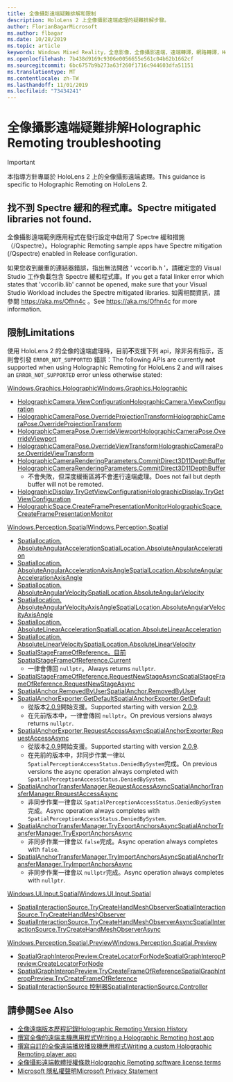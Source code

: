 ```yaml
---
title: 全像攝影遠端疑難排解和限制
description: HoloLens 2 上全像攝影遠端處理的疑難排解步驟。
author: FlorianBagarMicrosoft
ms.author: flbagar
ms.date: 10/28/2019
ms.topic: article
keywords: Windows Mixed Reality，全息影像，全像攝影遠端，遠端轉譯，網路轉譯，HoloLens，遠端全息影像，疑難排解，協助
ms.openlocfilehash: 7b438d9169c9306e0056655e561c04b62b1662cf
ms.sourcegitcommit: 6bc6757b9b273a63f260f1716c944603dfa51151
ms.translationtype: MT
ms.contentlocale: zh-TW
ms.lasthandoff: 11/01/2019
ms.locfileid: "73434241"
---
```

# <a name="holographic-remoting-troubleshooting"></a><span data-ttu-id="be093-104">全像攝影遠端疑難排解</span><span class="sxs-lookup"><span data-stu-id="be093-104">Holographic Remoting troubleshooting</span></span>

> [!IMPORTANT]
> <span data-ttu-id="be093-105">本指導方針專屬於 HoloLens 2 上的全像攝影遠端處理。</span><span class="sxs-lookup"><span data-stu-id="be093-105">This guidance is specific to Holographic Remoting on HoloLens 2.</span></span>

## <a name="spectre-mitigated-libraries-not-found"></a><span data-ttu-id="be093-106">找不到 Spectre 緩和的程式庫。</span><span class="sxs-lookup"><span data-stu-id="be093-106">Spectre mitigated libraries not found.</span></span>

<span data-ttu-id="be093-107">全像攝影遠端範例應用程式在發行設定中啟用了 Spectre 緩和措施（/Qspectre）。</span><span class="sxs-lookup"><span data-stu-id="be093-107">Holographic Remoting sample apps have Spectre mitigation (/Qspectre) enabled in Release configuration.</span></span>

<span data-ttu-id="be093-108">如果您收到嚴重的連結器錯誤，指出無法開啟 ' vccorlib.h '，請確定您的 Visual Studio 工作負載包含 Spectre 緩和程式庫。</span><span class="sxs-lookup"><span data-stu-id="be093-108">If you get a fatal linker error which states that 'vccorlib.lib' cannot be opened, make sure that your Visual Studio Workload includes the Spectre mitigated libraries.</span></span> <span data-ttu-id="be093-109">如需相關資訊，請參閱 https://aka.ms/Ofhn4c 。</span><span class="sxs-lookup"><span data-stu-id="be093-109">See https://aka.ms/Ofhn4c for more information.</span></span>

## <a name="limitations"></a><span data-ttu-id="be093-110">限制</span><span class="sxs-lookup"><span data-stu-id="be093-110">Limitations</span></span>

<span data-ttu-id="be093-111">使用 HoloLens 2 的全像的遠端處理時，目前**不**支援下列 api，除非另有指示，否則會引發 ```ERROR_NOT_SUPPORTED``` 錯誤：</span><span class="sxs-lookup"><span data-stu-id="be093-111">The following APIs are currently **not** supported when using Holographic Remoting for HoloLens 2 and will raises an ```ERROR_NOT_SUPPORTED``` error unless otherwise stated:</span></span>

[<span data-ttu-id="be093-112">Windows.Graphics.Holographic</span><span class="sxs-lookup"><span data-stu-id="be093-112">Windows.Graphics.Holographic</span></span>](https://docs.microsoft.com/uwp/api/windows.graphics.holographic)

* [<span data-ttu-id="be093-113">HolographicCamera.ViewConfiguration</span><span class="sxs-lookup"><span data-stu-id="be093-113">HolographicCamera.ViewConfiguration</span></span>](https://docs.microsoft.com/uwp/api/windows.graphics.holographic.holographiccamera.viewconfiguration)
* [<span data-ttu-id="be093-114">HolographicCameraPose.OverrideProjectionTransform</span><span class="sxs-lookup"><span data-stu-id="be093-114">HolographicCameraPose.OverrideProjectionTransform</span></span>](https://docs.microsoft.com/uwp/api/windows.graphics.holographic.holographiccamerapose.overrideprojectiontransform)
* [<span data-ttu-id="be093-115">HolographicCameraPose.OverrideViewport</span><span class="sxs-lookup"><span data-stu-id="be093-115">HolographicCameraPose.OverrideViewport</span></span>](https://docs.microsoft.com/uwp/api/windows.graphics.holographic.holographiccamerapose.overrideviewport)
* [<span data-ttu-id="be093-116">HolographicCameraPose.OverrideViewTransform</span><span class="sxs-lookup"><span data-stu-id="be093-116">HolographicCameraPose.OverrideViewTransform</span></span>](https://docs.microsoft.com/uwp/api/windows.graphics.holographic.holographiccamerapose.overrideviewtransform)
* [<span data-ttu-id="be093-117">HolographicCameraRenderingParameters.CommitDirect3D11DepthBuffer</span><span class="sxs-lookup"><span data-stu-id="be093-117">HolographicCameraRenderingParameters.CommitDirect3D11DepthBuffer</span></span>](https://docs.microsoft.com/uwp/api/windows.graphics.holographic.holographiccamerarenderingparameters.commitdirect3d11depthbuffer#Windows_Graphics_Holographic_HolographicCameraRenderingParameters_CommitDirect3D11DepthBuffer_Windows_Graphics_DirectX_Direct3D11_IDirect3DSurface_)
  - <span data-ttu-id="be093-118">不會失敗，但深度緩衝區將不會進行遠端處理。</span><span class="sxs-lookup"><span data-stu-id="be093-118">Does not fail but depth buffer will not be remoted.</span></span>
* [<span data-ttu-id="be093-119">HolographicDisplay.TryGetViewConfiguration</span><span class="sxs-lookup"><span data-stu-id="be093-119">HolographicDisplay.TryGetViewConfiguration</span></span>](https://docs.microsoft.com/uwp/api/windows.graphics.holographic.holographicdisplay.trygetviewconfiguration)
* [<span data-ttu-id="be093-120">HolographicSpace.CreateFramePresentationMonitor</span><span class="sxs-lookup"><span data-stu-id="be093-120">HolographicSpace.CreateFramePresentationMonitor</span></span>](https://docs.microsoft.com/uwp/api/windows.graphics.holographic.holographicspace.createframepresentationmonitor)

[<span data-ttu-id="be093-121">Windows.Perception.Spatial</span><span class="sxs-lookup"><span data-stu-id="be093-121">Windows.Perception.Spatial</span></span>](https://docs.microsoft.com/uwp/api/windows.perception.spatial)

* [<span data-ttu-id="be093-122">Spatiallocation. AbsoluteAngularAcceleration</span><span class="sxs-lookup"><span data-stu-id="be093-122">SpatialLocation.AbsoluteAngularAcceleration</span></span>](https://docs.microsoft.com/uwp/api/windows.perception.spatial.spatiallocation.absoluteangularacceleration)
* [<span data-ttu-id="be093-123">Spatiallocation. AbsoluteAngularAccelerationAxisAngle</span><span class="sxs-lookup"><span data-stu-id="be093-123">SpatialLocation.AbsoluteAngularAccelerationAxisAngle</span></span>](https://docs.microsoft.com/uwp/api/windows.perception.spatial.spatiallocation.absoluteangularaccelerationaxisangle)
* [<span data-ttu-id="be093-124">Spatiallocation. AbsoluteAngularVelocity</span><span class="sxs-lookup"><span data-stu-id="be093-124">SpatialLocation.AbsoluteAngularVelocity</span></span>](https://docs.microsoft.com/uwp/api/windows.perception.spatial.spatiallocation.absoluteangularvelocity)
* [<span data-ttu-id="be093-125">Spatiallocation. AbsoluteAngularVelocityAxisAngle</span><span class="sxs-lookup"><span data-stu-id="be093-125">SpatialLocation.AbsoluteAngularVelocityAxisAngle</span></span>](https://docs.microsoft.com/uwp/api/windows.perception.spatial.spatiallocation.absoluteangularvelocityaxisangle)
* [<span data-ttu-id="be093-126">Spatiallocation. AbsoluteLinearAcceleration</span><span class="sxs-lookup"><span data-stu-id="be093-126">SpatialLocation.AbsoluteLinearAcceleration</span></span>](https://docs.microsoft.com/uwp/api/windows.perception.spatial.spatiallocation.absolutelinearacceleration)
* [<span data-ttu-id="be093-127">Spatiallocation. AbsoluteLinearVelocity</span><span class="sxs-lookup"><span data-stu-id="be093-127">SpatialLocation.AbsoluteLinearVelocity</span></span>](https://docs.microsoft.com/uwp/api/windows.perception.spatial.spatiallocation.absolutelinearvelocity)
* [<span data-ttu-id="be093-128">SpatialStageFrameOfReference。目前</span><span class="sxs-lookup"><span data-stu-id="be093-128">SpatialStageFrameOfReference.Current</span></span>](https://docs.microsoft.com/uwp/api/windows.perception.spatial.spatialstageframeofreference.current)
  - <span data-ttu-id="be093-129">一律會傳回 ```nullptr```。</span><span class="sxs-lookup"><span data-stu-id="be093-129">Always returns ```nullptr```.</span></span>
* [<span data-ttu-id="be093-130">SpatialStageFrameOfReference.RequestNewStageAsync</span><span class="sxs-lookup"><span data-stu-id="be093-130">SpatialStageFrameOfReference.RequestNewStageAsync</span></span>](https://docs.microsoft.com/uwp/api/windows.perception.spatial.spatialstageframeofreference.requestnewstageasync)
* [<span data-ttu-id="be093-131">SpatialAnchor.RemovedByUser</span><span class="sxs-lookup"><span data-stu-id="be093-131">SpatialAnchor.RemovedByUser</span></span>](https://docs.microsoft.com/uwp/api/windows.perception.spatial.spatialanchor.removedbyuser)
* [<span data-ttu-id="be093-132">SpatialAnchorExporter.GetDefault</span><span class="sxs-lookup"><span data-stu-id="be093-132">SpatialAnchorExporter.GetDefault</span></span>](https://docs.microsoft.com/uwp/api/windows.perception.spatial.spatialanchorexporter.getdefault
)
  - <span data-ttu-id="be093-133">從版本[2.0.9](holographic-remoting-version-history.md#v2.0.9)開始支援。</span><span class="sxs-lookup"><span data-stu-id="be093-133">Supported starting with version [2.0.9](holographic-remoting-version-history.md#v2.0.9).</span></span> 
  - <span data-ttu-id="be093-134">在先前版本中，一律會傳回 ```nullptr```。</span><span class="sxs-lookup"><span data-stu-id="be093-134">On previous versions always returns ```nullptr```.</span></span> 
* [<span data-ttu-id="be093-135">SpatialAnchorExporter.RequestAccessAsync</span><span class="sxs-lookup"><span data-stu-id="be093-135">SpatialAnchorExporter.RequestAccessAsync</span></span>](https://docs.microsoft.com/uwp/api/windows.perception.spatial.spatialanchorexporter.requestaccessasync
)
  - <span data-ttu-id="be093-136">從版本[2.0.9](holographic-remoting-version-history.md#v2.0.9)開始支援。</span><span class="sxs-lookup"><span data-stu-id="be093-136">Supported starting with version [2.0.9](holographic-remoting-version-history.md#v2.0.9).</span></span> 
  - <span data-ttu-id="be093-137">在先前的版本中，非同步作業一律以 ```SpatialPerceptionAccessStatus.DeniedBySystem```完成。</span><span class="sxs-lookup"><span data-stu-id="be093-137">On previous versions the async operation always completed with ```SpatialPerceptionAccessStatus.DeniedBySystem```.</span></span>
* [<span data-ttu-id="be093-138">SpatialAnchorTransferManager.RequestAccessAsync</span><span class="sxs-lookup"><span data-stu-id="be093-138">SpatialAnchorTransferManager.RequestAccessAsync</span></span>](https://docs.microsoft.com/uwp/api/windows.perception.spatial.spatialanchortransfermanager.requestaccessasync#Windows_Perception_Spatial_SpatialAnchorTransferManager_RequestAccessAsync)
  - <span data-ttu-id="be093-139">非同步作業一律會以 ```SpatialPerceptionAccessStatus.DeniedBySystem```完成。</span><span class="sxs-lookup"><span data-stu-id="be093-139">Async operation always completes with ```SpatialPerceptionAccessStatus.DeniedBySystem```.</span></span>
* [<span data-ttu-id="be093-140">SpatialAnchorTransferManager.TryExportAnchorsAsync</span><span class="sxs-lookup"><span data-stu-id="be093-140">SpatialAnchorTransferManager.TryExportAnchorsAsync</span></span>](https://docs.microsoft.com/uwp/api/windows.perception.spatial.spatialanchortransfermanager.tryexportanchorsasync#Windows_Perception_Spatial_SpatialAnchorTransferManager_TryExportAnchorsAsync_Windows_Foundation_Collections_IIterable_Windows_Foundation_Collections_IKeyValuePair_System_String_Windows_Perception_Spatial_SpatialAnchor___Windows_Storage_Streams_IOutputStream_)
  - <span data-ttu-id="be093-141">非同步作業一律會以 ```false```完成。</span><span class="sxs-lookup"><span data-stu-id="be093-141">Async operation always completes with ```false```.</span></span>
* [<span data-ttu-id="be093-142">SpatialAnchorTransferManager.TryImportAnchorsAsync</span><span class="sxs-lookup"><span data-stu-id="be093-142">SpatialAnchorTransferManager.TryImportAnchorsAsync</span></span>](https://docs.microsoft.com/uwp/api/windows.perception.spatial.spatialanchortransfermanager.tryimportanchorsasync
)
  - <span data-ttu-id="be093-143">非同步作業一律會以 ```nullptr```完成。</span><span class="sxs-lookup"><span data-stu-id="be093-143">Async operation always completes with ```nullptr```.</span></span>

[<span data-ttu-id="be093-144">Windows.UI.Input.Spatial</span><span class="sxs-lookup"><span data-stu-id="be093-144">Windows.UI.Input.Spatial</span></span>](https://docs.microsoft.com/uwp/api/windows.ui.input.spatial)

* [<span data-ttu-id="be093-145">SpatialInteractionSource.TryCreateHandMeshObserver</span><span class="sxs-lookup"><span data-stu-id="be093-145">SpatialInteractionSource.TryCreateHandMeshObserver</span></span>](https://docs.microsoft.com/uwp/api/windows.ui.input.spatial.spatialinteractionsource.trycreatehandmeshobserver#Windows_UI_Input_Spatial_SpatialInteractionSource_TryCreateHandMeshObserver)
* [<span data-ttu-id="be093-146">SpatialInteractionSource.TryCreateHandMeshObserverAsync</span><span class="sxs-lookup"><span data-stu-id="be093-146">SpatialInteractionSource.TryCreateHandMeshObserverAsync</span></span>](https://docs.microsoft.com/uwp/api/windows.ui.input.spatial.spatialinteractionsource.trycreatehandmeshobserverasync)

[<span data-ttu-id="be093-147">Windows.Perception.Spatial.Preview</span><span class="sxs-lookup"><span data-stu-id="be093-147">Windows.Perception.Spatial.Preview</span></span>](https://docs.microsoft.com/uwp/api/windows.perception.spatial.preview)

* [<span data-ttu-id="be093-148">SpatialGraphInteropPreview.CreateLocatorForNode</span><span class="sxs-lookup"><span data-stu-id="be093-148">SpatialGraphInteropPreview.CreateLocatorForNode</span></span>](https://docs.microsoft.com/uwp/api/windows.perception.spatial.preview.spatialgraphinteroppreview.createlocatorfornode)
* [<span data-ttu-id="be093-149">SpatialGraphInteropPreview.TryCreateFrameOfReference</span><span class="sxs-lookup"><span data-stu-id="be093-149">SpatialGraphInteropPreview.TryCreateFrameOfReference</span></span>](https://docs.microsoft.com/uwp/api/windows.perception.spatial.preview.spatialgraphinteroppreview.trycreateframeofreference)
* [<span data-ttu-id="be093-150">SpatialInteractionSource 控制器</span><span class="sxs-lookup"><span data-stu-id="be093-150">SpatialInteractionSource.Controller</span></span>](https://docs.microsoft.com/uwp/api/windows.ui.input.spatial.spatialinteractionsource.controller#Windows_UI_Input_Spatial_SpatialInteractionSource_Controller)

## <a name="see-also"></a><span data-ttu-id="be093-151">請參閱</span><span class="sxs-lookup"><span data-stu-id="be093-151">See Also</span></span>
* [<span data-ttu-id="be093-152">全像遠端版本歷程記錄</span><span class="sxs-lookup"><span data-stu-id="be093-152">Holographic Remoting Version History</span></span>](holographic-remoting-version-history.md)
* [<span data-ttu-id="be093-153">撰寫全像的遠端主機應用程式</span><span class="sxs-lookup"><span data-stu-id="be093-153">Writing a Holographic Remoting host app</span></span>](holographic-remoting-create-host.md)
* [<span data-ttu-id="be093-154">撰寫自訂的全像遠端播放播放機應用程式</span><span class="sxs-lookup"><span data-stu-id="be093-154">Writing a custom Holographic Remoting player app</span></span>](holographic-remoting-create-player.md)
* [<span data-ttu-id="be093-155">全像攝影遠端軟體授權條款</span><span class="sxs-lookup"><span data-stu-id="be093-155">Holographic Remoting software license terms</span></span>](https://docs.microsoft.com/legal/mixed-reality/microsoft-holographic-remoting-software-license-terms)
* [<span data-ttu-id="be093-156">Microsoft 隱私權聲明</span><span class="sxs-lookup"><span data-stu-id="be093-156">Microsoft Privacy Statement</span></span>](https://go.microsoft.com/fwlink/?LinkId=521839)

